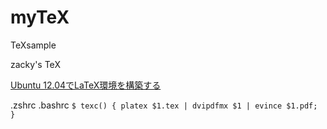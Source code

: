 # myTeX
TeXsample

zacky's TeX

[Ubuntu 12.04でLaTeX環境を構築する](http://qiita.com/muniere/items/a468d4673d7bb7105dc7)

.zshrc
.bashrc
`
$ texc() { platex $1.tex | dvipdfmx $1 | evince $1.pdf; }
`
